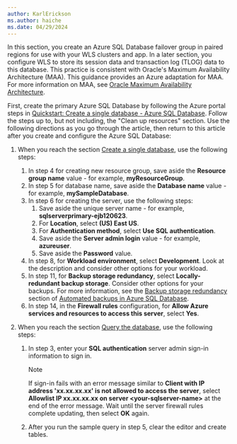 ```yaml
---
author: KarlErickson
ms.author: haiche
ms.date: 04/29/2024
---
```


In this section, you create an Azure SQL Database failover group in paired regions for use with your WLS clusters and app. In a later section, you configure WLS to store its session data and transaction log (TLOG) data to this database. This practice is consistent with Oracle's Maximum Availability Architecture (MAA). This guidance provides an Azure adaptation for MAA. For more information on MAA, see [Oracle Maximum Availability Architecture](https://www.oracle.com/database/technologies/maximum-availability-architecture/).

First, create the primary Azure SQL Database by following the Azure portal steps in [Quickstart: Create a single database - Azure SQL Database](/azure/azure-sql/database/single-database-create-quickstart?view=azuresql-db&preserve-view=true&tabs=azure-portal). Follow the steps up to, but not including, the "Clean up resources" section. Use the following directions as you go through the article, then return to this article after you create and configure the Azure SQL Database:

1. When you reach the section [Create a single database](/azure/azure-sql/database/single-database-create-quickstart?view=azuresql-db&preserve-view=true&tabs=azure-portal#create-a-single-database), use the following steps:
   1. In step 4 for creating new resource group, save aside the **Resource group name** value - for example, **myResourceGroup**.
   1. In step 5 for database name, save aside the **Database name** value - for example, **mySampleDatabase**.
   1. In step 6 for creating the server, use the following steps:
      1. Save aside the unique server name - for example, **sqlserverprimary-ejb120623**.
      1. For **Location**, select **(US) East US**.
      1. For **Authentication method**, select **Use SQL authentication**.
      1. Save aside the **Server admin login** value - for example, **azureuser**.
      1. Save aside the **Password** value.
   1. In step 8, for **Workload environment**, select **Development**. Look at the description and consider other options for your workload.
   1. In step 11, for **Backup storage redundancy**, select **Locally-redundant backup storage**. Consider other options for your backups. For more information, see the [Backup storage redundancy](/azure/azure-sql/database/automated-backups-overview?view=azuresql-db&preserve-view=true#backup-storage-redundancy) section of [Automated backups in Azure SQL Database](/azure/azure-sql/database/automated-backups-overview?view=azuresql-db&preserve-view=true).
   1. In step 14, in the **Firewall rules** configuration, for **Allow Azure services and resources to access this server**, select **Yes**.

1. When you reach the section [Query the database](/azure/azure-sql/database/single-database-create-quickstart?view=azuresql-db&preserve-view=true&tabs=azure-portal#query-the-database), use the following steps:
   1. In step 3, enter your **SQL authentication** server admin sign-in information to sign in.

      > [!NOTE]
      > If sign-in fails with an error message similar to **Client with IP address 'xx.xx.xx.xx' is not allowed to access the server**, select **Allowlist IP xx.xx.xx.xx on server \<your-sqlserver-name\>** at the end of the error message. Wait until the server firewall rules complete updating, then select **OK** again.

   1. After you run the sample query in step 5, clear the editor and create tables.
